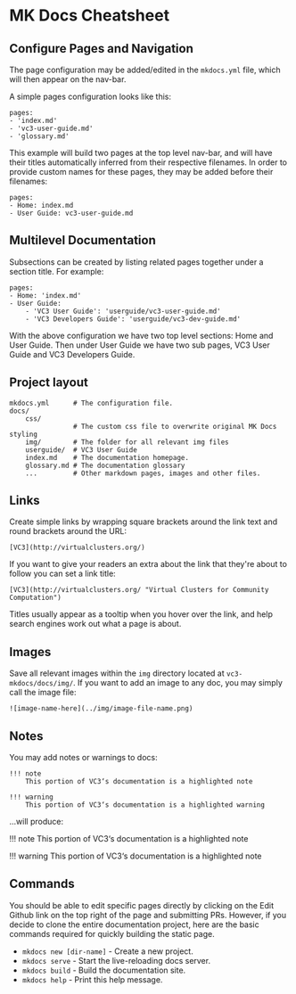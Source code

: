 # MK Docs Cheatsheet


## Configure Pages and Navigation

The page configuration may be added/edited in the `mkdocs.yml` file, which will
then appear on the nav-bar.

A simple pages configuration looks like this:

```no-highlight
pages:
- 'index.md'
- 'vc3-user-guide.md'
- 'glossary.md'
```

This example will build two pages at the top level nav-bar, and will have
their titles automatically inferred from their respective filenames. In order to
provide custom names for these pages, they may be added before their filenames:

```no-highlight
pages:
- Home: index.md
- User Guide: vc3-user-guide.md
```


## Multilevel Documentation

Subsections can be created by listing related pages together under a section
title. For example:

```no-highlight
pages:
- Home: 'index.md'
- User Guide:
    - 'VC3 User Guide': 'userguide/vc3-user-guide.md'
    - 'VC3 Developers Guide': 'userguide/vc3-dev-guide.md'
```

With the above configuration we have two top level sections: Home and User
Guide. Then under User Guide we have two sub pages, VC3 User Guide and
VC3 Developers Guide.


## Project layout

    mkdocs.yml      # The configuration file.
    docs/
        css/
                    # The custom css file to overwrite original MK Docs styling
        img/        # The folder for all relevant img files
        userguide/  # VC3 User Guide
        index.md    # The documentation homepage.
        glossary.md # The documentation glossary
        ...         # Other markdown pages, images and other files.


## Links
  Create simple links by wrapping square brackets around the link text and
  round brackets around the URL:

    [VC3](http://virtualclusters.org/)

  If you want to give your readers an extra about the link that they're about to follow you can set a link title:

    [VC3](http://virtualclusters.org/ "Virtual Clusters for Community Computation")

  Titles usually appear as a tooltip when you hover over the link, and help search engines work out what a page is about.

## Images

Save all relevant images within the `img` directory located at
`vc3-mkdocs/docs/img/`. If you want to add an image to any doc, you may simply
call the image file:

    ![image-name-here](../img/image-file-name.png)

## Notes

You may add notes or warnings to docs:

```no-highlight
!!! note
    This portion of VC3‘s documentation is a highlighted note

!!! warning
    This portion of VC3‘s documentation is a highlighted warning
```
...will produce:

!!! note
    This portion of VC3‘s documentation is a highlighted note

!!! warning
    This portion of VC3‘s documentation is a highlighted note


## Commands

You should be able to edit specific pages directly by clicking on the Edit
Github link on the top right of the page and submitting PRs. However, if you
decide to clone the entire documentation project, here are the basic commands
required for quickly building the static page.

* `mkdocs new [dir-name]` - Create a new project.
* `mkdocs serve` - Start the live-reloading docs server.
* `mkdocs build` - Build the documentation site.
* `mkdocs help` - Print this help message.
